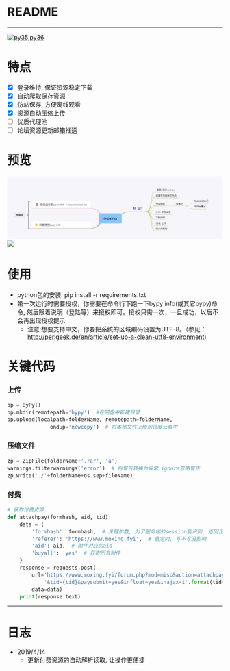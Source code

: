# README
*****
[![py35,py36](https://img.shields.io/badge/Python-3.5|3.6,3|7-green.svg)](https://github.com/Amd794)

# 特点
- [x] 登录维持, 保证资源稳定下载
- [x] 自动爬取保存资源
- [x] 仿站保存, 方便离线观看
- [x] 资源自动压缩上传
- [ ] 优质代理池
- [ ] 论坛资源更新邮箱推送

# 预览
![](./mx.jpg)
![](./moxingv1_1.gif)

# 使用
+ python包的安装. pip install -r requirements.txt
+ 第一次运行时需要授权，你需要在命令行下跑一下bypy info(或其它bypy)命令, 然后跟着说明（登陆等）来授权即可。授权只需一次，一旦成功，以后不会再出现授权提示
  + 注意:想要支持中文，你要把系统的区域编码设置为UTF-8。（参见：http://perlgeek.de/en/article/set-up-a-clean-utf8-environment)
  
# 关键代码
### 上传
```python
bp = ByPy()
bp.mkdir(remotepath='bypy')  #在网盘中新建目录
bp.upload(localpath=folderName, remotepath=folderName,
              ondup='newcopy')  # 将本地文件上传到百度云盘中
```
### 压缩文件
```python
zp = ZipFile(folderName+'.rar', 'a')
warnings.filterwarnings('error')  # 将警告转换为异常,ignore忽略警告
zp.write('./'+folderName+os.sep+fileName)
```

### 付费
```python
# 获取付费资源
def attachpay(formhash, aid, tid):
    data = {
        'formhash': formhash,  # 关键参数, 为了服务端的session能识别, 返回正确的下载路径
        'referer': 'https://www.moxing.fyi',  # 重定向, 写不写没影响
        'aid': aid,  # 附件对应的aid
        'buyall': 'yes'  # 获取所有附件
    }
    response = requests.post(
        url='https://www.moxing.fyi/forum.php?mod=misc&action=attachpay' +
            '&tid={tid}&paysubmit=yes&infloat=yes&inajax=1'.format(tid=tid),
        data=data)
    print(response.text)
```
*****
# 日志
+ 2019/4/14
  + 更新付费资源的自动解析读取, 让操作更便捷


